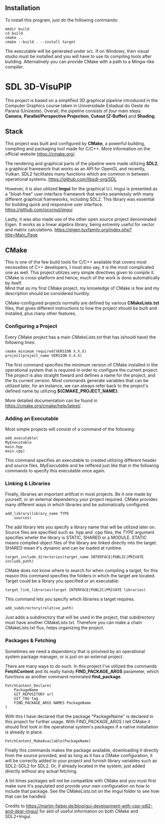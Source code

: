 ## Installation

To install this program, just do the following commands:

    mkdir build
    cd build
    cmake ..
    cmake --build . --install target

The executable will be generated under src. If on Windows, then visual studio must be installed and you will have to use its compiling tools after building. Alternatively you can provide CMake with a path to a Mingw-like compiler.

# SDL 3D-VisuPIP

This project is based on a simplified 3D graphical pipeline introduced in the Computer Graphics course taken in Universidade Estadual do Oeste do Paraná (Unioeste).
Overall, the pipeline consists of _four_ main steps: **Camera**, **Parallel/Perspective Projection**, **Cutout (Z-Buffer)** and **Shading**.

## Stack

This project was built and configured by **CMake**, a powerful building, compiling and packaging tool made for C/C++. More information on the official website https://cmake.org/.

The rendering and graphical parts of the pipeline were made utilizing **SDL2**, a graphical framework that works as an API for OpenGL and recently, Vulkan. SDL2 facilitates many functions which are common in between operational systems. https://github.com/libsdl-org/SDL

However, it is also utilized **Imgui** for the graphical U.I. Imgui is presented as a "bloat-free" user interface framework that works seamlessly with many different graphical frameworks, including SDL2. This library was essential for building quick and responsive user interface. https://github.com/ocornut/imgui

Lastly, it was also made use of the other open source project denominated Eigen. It works as a linear algebra library, being extremly useful for vector and matrix calculations. https://eigen.tuxfamily.org/index.php?title=Main_Page

## CMake

This is one of the few build tools for C/C++ available that covers most necessities of C++ developers, I must also say, it is the most complicated one as well.
This project utilizes very simple directives given to compile it. CMake is cross-platform and hence, much of the work is done automatically by itself.  
Mind that as my first CMake project, my knowledge of CMake is few and my description should be considered humbly.

CMake-configured projects normally are defined by various **CMakeLists.txt** files, that gives different instructions to how the project should be built and installed, plus many other features.

### Configuring a Project

Every CMake project has a main *CMakeLists.txt* that has (should have) the following lines:

    cmake_minimum_required(VERSION X.X.X)
    project(project_name VERSION X.X.X)

The first command specifies the minimum version of CMake installed in the operational system that is required in order to configure the current project. The _project_ is also straight foward and defines a name for the project, and the its current version. Most commands generate variables that can be utilized later, for an instance, we can always refer back to the project's defined name by utilizing **${CMAKE_PROJECT_NAME}**.

More detailed documentation can be found in https://cmake.org/cmake/help/latest/.

### Adding an Executable

Most simple projects will consist of a command of the following:

    add_executable(
    MyExecutable
    main.hpp
    main.cpp)

This command specifies an executable to created utilizing different header and source files. *MyExecutable* and be reffered just like that in the following commands to specify this executable once again.

### Linking & Libraries

Finally, libraries an important artifcat in most projects. Be it one made by yourself, or an external dependency your project required. CMake provides many different ways in which libraries and be automatically configured.

    add_library(library_name TYPE
        sources)

The add library lets you specify a library name that will be utilized later on. Source files are specified such as .hpp and .cpp files, the _TYPE_ argument specifies wheter the library is STATIC, SHARED or a MODULE. STATIC means compiled object files of the library are linked directly into the target. SHARED mean it's dynamic and can be loaded at runtime.

    target_include_directories(target_name INTERFACE|PUBLIC|PRIVATE include_path)

CMake does not know where to search for when compiling a target, for this reason this command specifies the folders in which the target are located. Target could be a library you specified or an executable.

    target_link_libraries(target INTERFACE|PUBLIC|PRIVATE libraries)

This command lets you specify which libraries a target requires.

    add_subdirectory(relative_path)

Just adds a subdirectory that will be used in the project, that subdirectory must have another CMakeLists.txt. Therefore you can make a chain CMakeLists.txt flux, helps organizing the project.

### Packages & Fetching

Sometimes we need a dependency that is provived by an operational system package manager, or is just on an external project.

There are many ways to do such. In this project I've utilized the commands **FetchContent** and its really handy **FIND_PACKAGE_ARGS** parameter, which functions as another command nominated **find_package**.

    FetchContent_Declare(
        PackageName
        GIT_REPOSITORY url
        GIT_TAG tag
        FIND_PACKAGE_ARGS NAMES PackageName
    )

With this I have declared that the package "PackageName" is declared in this project for further usage. With FIND_PACKAGE_ARGS I tell CMake it should first look in the operational system's packages if a native installation is already in place.

    FetchContent_MakeAvailable(PackageName)

Finally this commands makes the package available, downloading it directly from the source provided, and as long as it has a CMake configuration, it will be correctly added to your project and furnish library variables such as SDL2::SDL2 for SDL2. Or, if already located in the system, just added directly without any actual fetching.

A lot times packages will not be compatible with CMake and you must first make sure it's populated and provide your own configuration on how to include that package. See the CMakeLists.txt on the imgui folder to see how that can be handled.

Credits to https://martin-fieber.de/blog/gui-development-with-cpp-sdl2-and-dear-imgui/ for alot of useful information on both CMake and SDL2+Imgui.

